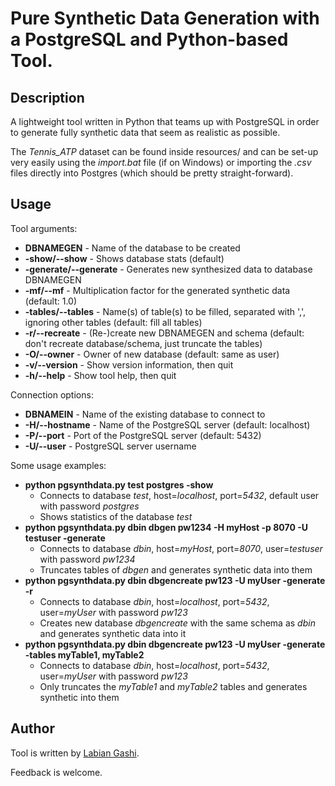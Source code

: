 # Pure Synthetic Data Generation with a PostgreSQL and Python-based Tool.

Description
------
A lightweight tool written in Python that teams up with PostgreSQL in order to generate fully synthetic data that seem as realistic as possible.

The *Tennis_ATP* dataset can be found inside resources/ and can be set-up very easily using the *import.bat* file (if on Windows) or importing the *.csv* files directly into Postgres (which should be pretty straight-forward).

Usage
------
Tool arguments:
*  **DBNAMEGEN** - Name of the database to be created
*  **-show/--show** - Shows database stats (default)
*  **-generate/--generate** - Generates new synthesized data to database DBNAMEGEN
*  **-mf/--mf** - Multiplication factor for the generated synthetic data (default: 1.0)
*  **-tables/--tables** - Name(s) of table(s) to be filled, separated with ',', ignoring other tables (default: fill all tables)
*  **-r/--recreate** - (Re-)create new DBNAMEGEN and schema (default: don't recreate database/schema, just truncate the tables)
*  **-O/--owner** - Owner of new database (default: same as user)
*  **-v/--version** - Show version information, then quit
*  **-h/--help** - Show tool help, then quit


Connection options:
*  **DBNAMEIN** - Name of the existing database to connect to
*  **-H/--hostname** - Name of the PostgreSQL server (default: localhost)
*  **-P/--port** - Port of the PostgreSQL server (default: 5432)
*  **-U/--user** - PostgreSQL server username


Some usage examples:
*  **python pgsynthdata.py test postgres -show**
   * Connects to database *test*, host=*localhost*, port=*5432*, default user with
password *postgres*
   * Shows statistics of the database *test*
* **python pgsynthdata.py dbin dbgen pw1234 -H myHost -p 8070 -U testuser -generate**
  * Connects to database *dbin*, host=*myHost*, port=*8070*, user=*testuser* with
password *pw1234*
  * Truncates tables of *dbgen* and generates synthetic data into them
* **python pgsynthdata.py dbin dbgencreate pw123 -U myUser -generate -r**
  * Connects to database *dbin*, host=*localhost*, port=*5432*, user=*myUser* with password
*pw123*
  * Creates new database *dbgencreate* with the same schema as *dbin* and
generates synthetic data into it
* **python pgsynthdata.py dbin dbgencreate pw123 -U myUser -generate -tables myTable1, myTable2**
  * Connects to database *dbin*, host=*localhost*, port=*5432*, user=*myUser* with
password *pw123*
  * Only truncates the *myTable1* and *myTable2* tables and generates synthetic
into them


Author
------

Tool is written by [Labian Gashi](https://gitlab.com/labiangashi).

Feedback is welcome.
